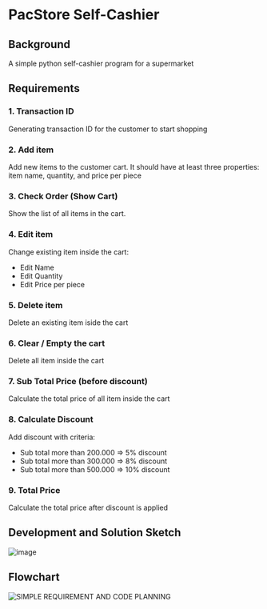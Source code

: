 # PacStore Self-Cashier
## Background
A simple python self-cashier program for a supermarket

## Requirements
### 1. Transaction ID
Generating transaction ID for the customer to start shopping
### 2. Add item
Add new items to the customer cart. It should have at least three properties: item name, quantity, and price per piece
### 3. Check Order (Show Cart)
Show the list of all items in the cart.
### 4. Edit item
Change existing item inside the cart:
 - Edit Name
 - Edit Quantity
 - Edit Price per piece
### 5. Delete item
Delete an existing item iside the cart
### 6. Clear / Empty the cart
Delete all item inside the cart
### 7. Sub Total Price (before discount)
Calculate the total price of all item inside the cart
### 8. Calculate Discount
Add discount with criteria:
 - Sub total more than 200.000 => 5% discount
 - Sub total more than 300.000 => 8% discount
 - Sub total more than 500.000 => 10% discount
### 9. Total Price
Calculate the total price after discount is applied


## Development and Solution Sketch
![image](https://github.com/RoyMustangID/PacStore/assets/99116820/0eff64cd-c348-43b9-a4cf-5d360eea7064)

## Flowchart
![SIMPLE REQUIREMENT AND CODE PLANNING](https://github.com/RoyMustangID/PacStore/assets/99116820/11b87eb5-2fb6-480a-8c69-b84625a27039)

